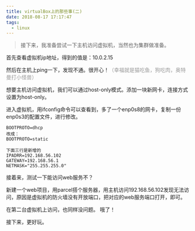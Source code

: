 ```yaml
---
title: virtualBox上的那些事(二)
date: 2018-08-17 17:17:47
tags:
  - linux
---
```


> 接下来，我准备尝试一下主机访问虚拟机，当然也为集群做准备。

首先查看虚拟机ip地址，得到的值是：10.0.2.15

然后在主机上ping一下，发现不通。很开心！<span style="color: #999">（幸福就是猫吃鱼，狗吃肉，奥特曼打小怪兽）</span>

想要主机访问虚拟机，我们可以通过host-only模式。添加一块新网卡，连接方式设置为host-only。

进入虚拟机，用ifconfig命令可以查看到，多了一个enp0s8的网卡，复制一份enp0s3的配置文件，进行修改。
```
BOOTPROTO=dhcp
改成：
BOOTPROTO=static

下面三行是新增的
IPADRR=192.168.56.102
GATEWAY=192.168.56.1
NETMASK="255.255.255.0"
```

接着来，测试一下能访问web服务不？

新建一个web项目，用parcel搭个服务器，用主机访问192.168.56.102发现无法访问，原因是虚拟机的防火墙没有开放端口，把对应的web服务端口打开，即可。

在第二台虚拟机上访问，也同样没问题。 哦了！

接下来，更好玩。